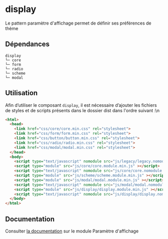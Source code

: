 # display

Le pattern paramètre d'affichage permet de définir ses préférences de thème

## Dépendances
```shell
display
└─ core
└─ form
└─ radio
└─ scheme
└─ modal
```

## Utilisation
Afin d’utiliser le composant `display`, il est nécessaire d’ajouter les fichiers de styles et de scripts présents dans le dossier dist dans l'ordre suivant :\n
```html
<html>
  <head>
    <link href="css/core/core.min.css" rel="stylesheet">
    <link href="css/form/form.min.css" rel="stylesheet">
    <link href="css/button/button.min.css" rel="stylesheet">
    <link href="css/radio/radio.min.css" rel="stylesheet">
    <link href="css/modal/modal.min.css" rel="stylesheet">
  </head>
  <body>
    <script type="text/javascript" nomodule src="js/legacy/legacy.nomodule.min.js" ></script>
    <script type="module" src="js/core/core.module.min.js" ></script>
    <script type="text/javascript" nomodule src="js/core/core.nomodule.min.js" ></script>
    <script type="module" src="js/scheme/scheme.module.min.js" ></script>
    <script type="module" src="js/modal/modal.module.min.js" ></script>
    <script type="text/javascript" nomodule src="js/modal/modal.nomodule.min.js" ></script>
    <script type="module" src="js/display/display.module.min.js" ></script>
    <script type="text/javascript" nomodule src="js/display/display.nomodule.min.js" ></script>
  </body>
</html>
```

## Documentation

Consulter [la documentation](https://www.systeme-de-design.gouv.fr/version-courante/fr/composants/parametre-d-affichage) sur le module Paramètre d'affichage